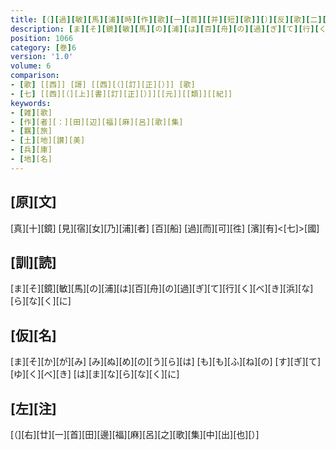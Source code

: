 ```yaml
---
title: [（][過][敏][馬][浦][時][作][歌][一][首][[并][短][歌]][）][反][歌][二][首]
description: [ま][そ][鏡][敏][馬][の][浦][は][百][舟][の][過][ぎ][て][行][く][べ][き][浜][な][ら][な][く][に]
position: 1066
category: [巻]6
version: '1.0'
volume: 6
comparison:
- [歌] [[西]] [謌] [[西][（][訂][正][）]] [歌]
- [七] [[西][（][上][書][訂][正][）]][[元]][[類]][[紀]]
keywords:
- [雑][歌]
- [作][者][：][田][辺][福][麻][呂][歌][集]
- [羈][旅]
- [土][地][讃][美]
- [兵][庫]
- [地][名]
---
```


## [原][文]

[真][十][鏡] [見][宿][女][乃][浦][者] [百][船] [過][而][可][徃] [濱][有]<[七]>[國]

## [訓][読]

[ま][そ][鏡][敏][馬][の][浦][は][百][舟][の][過][ぎ][て][行][く][べ][き][浜][な][ら][な][く][に]

## [仮][名]

[ま][そ][か][が][み] [み][ぬ][め][の][う][ら][は] [も][も][ふ][ね][の] [す][ぎ][て][ゆ][く][べ][き] [は][ま][な][ら][な][く][に]

## [左][注]

[（][右][廿][一][首][田][邊][福][麻][呂][之][歌][集][中][出][也][）]
